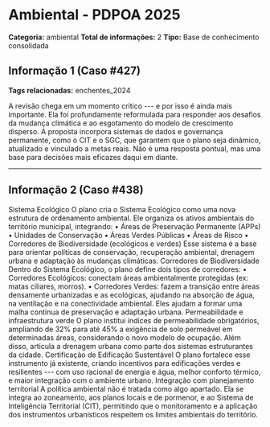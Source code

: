 # Ambiental - PDPOA 2025

**Categoria:** ambiental
**Total de informações:** 2
**Tipo:** Base de conhecimento consolidada

## Informação 1 (Caso #427)

**Tags relacionadas:** enchentes_2024

A revisão chega em um momento crítico --- e por isso é ainda mais importante. Ela foi profundamente reformulada para responder aos desafios da mudança climática e ao esgotamento do modelo de crescimento disperso. A proposta incorpora sistemas de dados e governança permanente, como o CIT e o SGC, que garantem que o plano seja dinâmico, atualizado e vinculado a metas reais. Não é uma resposta pontual, mas uma base para decisões mais eficazes daqui em diante.

---

## Informação 2 (Caso #438)

Sistema Ecológico O plano cria o Sistema Ecológico como uma nova estrutura de ordenamento ambiental. Ele organiza os ativos ambientais do território municipal, integrando: • Áreas de Preservação Permanente (APPs) • Unidades de Conservação • Áreas Verdes Públicas • Áreas de Risco • Corredores de Biodiversidade (ecológicos e verdes) Esse sistema é a base para orientar políticas de conservação, recuperação ambiental, drenagem urbana e adaptação às mudanças climáticas. Corredores de Biodiversidade Dentro do Sistema Ecológico, o plano define dois tipos de corredores: • Corredores Ecológicos: conectam áreas ambientalmente protegidas (ex: matas ciliares, morros). • Corredores Verdes: fazem a transição entre áreas densamente urbanizadas e as ecológicas, ajudando na absorção de água, na ventilação e na conectividade ambiental. Eles ajudam a formar uma malha contínua de preservação e adaptação urbana. Permeabilidade e infraestrutura verde O plano institui índices de permeabilidade obrigatórios, ampliando de 32% para até 45% a exigência de solo permeável em determinadas áreas, considerando o novo modelo de ocupação. Além disso, articula a drenagem urbana como parte dos sistemas estruturantes da cidade. Certificação de Edificação Sustentável O plano fortalece esse instrumento já existente, criando incentivos para edificações verdes e resilientes --- com uso racional de energia e água, melhor conforto térmico, e maior integração com o ambiente urbano. Integração com planejamento territorial A política ambiental não é tratada como algo apartado. Ela se integra ao zoneamento, aos planos locais e de pormenor, e ao Sistema de Inteligência Territorial (CIT), permitindo que o monitoramento e a aplicação dos instrumentos urbanísticos respeitem os limites ambientais do território.
